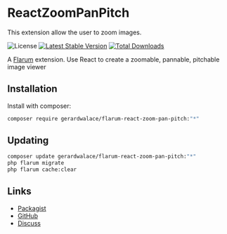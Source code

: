 # ReactZoomPanPitch
This extension allow the user to zoom images.

![License](https://img.shields.io/badge/license-MIT-blue.svg) [![Latest Stable Version](https://img.shields.io/packagist/v/gerardwalace/flarum-react-zoom-pan-pitch.svg)](https://packagist.org/packages/gerardwalace/flarum-react-zoom-pan-pitch) [![Total Downloads](https://img.shields.io/packagist/dt/gerardwalace/flarum-react-zoom-pan-pitch.svg)](https://packagist.org/packages/gerardwalace/flarum-react-zoom-pan-pitch)

A [Flarum](http://flarum.org) extension. Use React to create a zoomable, pannable, pitchable image viewer

## Installation

Install with composer:

```sh
composer require gerardwalace/flarum-react-zoom-pan-pitch:"*"
```

## Updating

```sh
composer update gerardwalace/flarum-react-zoom-pan-pitch:"*"
php flarum migrate
php flarum cache:clear
```

## Links

- [Packagist](https://packagist.org/packages/gerardwalace/flarum-react-zoom-pan-pitch)
- [GitHub](https://github.com/gerardwalace/flarum-react-zoom-pan-pitch)
- [Discuss](https://discuss.flarum.org/d/PUT_DISCUSS_SLUG_HERE)

